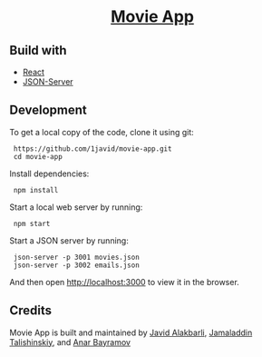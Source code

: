 <h1 align="center"><a href="https://1javid.github.io/movies" target="_blank">Movie App</a></h1>


## Build with
<ul>
 <li><a href="https://reactjs.org" target="_blank">React</a></li>
 <li><a href="https://www.npmjs.com/package/json-server?activeTab=readme" target="_blank">JSON-Server</a></li>
</ul>

## Development
<p>To get a local copy of the code, clone it using git:</p>

```
 https://github.com/1javid/movie-app.git
 cd movie-app
```
<p>Install dependencies:<p>

```
 npm install
```
<p>Start a local web server by running:</p>

```
 npm start
```
<p>Start a JSON server by running:</p>

```
 json-server -p 3001 movies.json
 json-server -p 3002 emails.json
```
<p>And then open <a href="http://localhost:3000" target="_blank">http://localhost:3000</a> to view it in the browser.</p>

## Credits
<p>Movie App is built and maintained by <a href="https://github.com/1javid">Javid Alakbarli</a>, <a href="https://github.com/Jamal023">Jamaladdin Talishinskiy</a>, and <a href="https://github.com/BayramovAnar">Anar Bayramov</a></p>
